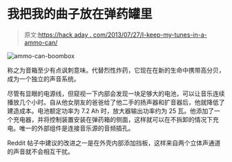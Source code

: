 # 我把我的曲子放在弹药罐里

> 原文:[https://hack aday . com/2013/07/27/I-keep-my-tunes-in-a-ammo-can/](https://hackaday.com/2013/07/27/i-keep-my-tunes-in-an-ammo-can/)

![ammo-can-boombox](../Images/72f7e5c651e05e4f865ec081a1a3ee45.png)

称之为音箱至少有点讽刺意味。代替烈性炸药，它现在在新的生命中携带高分贝，成为一个独立的声音系统。

尽管有显眼的电源线，但窥视一下内部会发现一块足够大的电池，可以让音乐连续播放几个小时。自从他女朋友的爸爸给了他二手的扬声器和扩音器后，他就降低了建造成本。电池额定功率为 7.2 Ah 时，放大器输出功率约为 25 瓦。他添加了一个充电器，并将控制装置安装在弹药箱的侧面，这样就可以在不拆卸的情况下充电。唯一的外部组件是连接音乐源的音频插孔。

Reddit 帖子中建议的改进之一是在外壳内部添加挡板，这样来自两个立体声通道的声音就不会相互干扰。